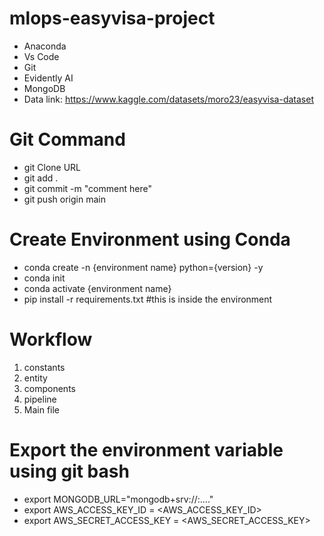 # mlops-easyvisa-project

- Anaconda
- Vs Code
- Git
- Evidently AI
- MongoDB
- Data link: https://www.kaggle.com/datasets/moro23/easyvisa-dataset

# Git Command
- git Clone URL 
- git add .
- git commit -m "comment here"
- git push origin main

# Create Environment using Conda
- conda create -n {environment name} python={version} -y
- conda init
- conda activate {environment name}
- pip install -r requirements.txt #this is inside the environment

# Workflow
1. constants
2. entity
3. components
4. pipeline
5. Main file

# Export the environment variable using git bash
- export MONGODB_URL="mongodb+srv://<username>:<password>...."
- export AWS_ACCESS_KEY_ID = <AWS_ACCESS_KEY_ID>
- export AWS_SECRET_ACCESS_KEY = <AWS_SECRET_ACCESS_KEY>